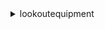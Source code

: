 <details>

<summary>
lookoutequipment
</summary>

- <details><summary>create-dataset</summary>

  * --dataset-name
  * --dataset-schema
  * --server-side-kms-key-id
  * --client-token
  * --tags
  * --cli-input-json
  * --cli-input-yaml
  * --generate-cli-skeleton


- <details><summary>create-inference-scheduler</summary>

  * --model-name
  * --inference-scheduler-name
  * --data-delay-offset-in-minutes
  * --data-upload-frequency
  * --data-input-configuration
  * --data-output-configuration
  * --role-arn
  * --server-side-kms-key-id
  * --client-token
  * --tags
  * --cli-input-json
  * --cli-input-yaml
  * --generate-cli-skeleton


- <details><summary>create-model</summary>

  * --model-name
  * --dataset-name
  * --dataset-schema
  * --labels-input-configuration
  * --client-token
  * --training-data-start-time
  * --training-data-end-time
  * --evaluation-data-start-time
  * --evaluation-data-end-time
  * --role-arn
  * --data-pre-processing-configuration
  * --server-side-kms-key-id
  * --tags
  * --cli-input-json
  * --cli-input-yaml
  * --generate-cli-skeleton


- <details><summary>delete-dataset</summary>

  * --dataset-name
  * --cli-input-json
  * --cli-input-yaml
  * --generate-cli-skeleton


- <details><summary>delete-inference-scheduler</summary>

  * --inference-scheduler-name
  * --cli-input-json
  * --cli-input-yaml
  * --generate-cli-skeleton


- <details><summary>delete-model</summary>

  * --model-name
  * --cli-input-json
  * --cli-input-yaml
  * --generate-cli-skeleton


- <details><summary>describe-data-ingestion-job</summary>

  * --job-id
  * --cli-input-json
  * --cli-input-yaml
  * --generate-cli-skeleton


- <details><summary>describe-dataset</summary>

  * --dataset-name
  * --cli-input-json
  * --cli-input-yaml
  * --generate-cli-skeleton


- <details><summary>describe-inference-scheduler</summary>

  * --inference-scheduler-name
  * --cli-input-json
  * --cli-input-yaml
  * --generate-cli-skeleton


- <details><summary>describe-model</summary>

  * --model-name
  * --cli-input-json
  * --cli-input-yaml
  * --generate-cli-skeleton


- <details><summary>help</summary>

  * 


- <details><summary>list-data-ingestion-jobs</summary>

  * --dataset-name
  * --next-token
  * --max-results
  * --status
  * --cli-input-json
  * --cli-input-yaml
  * --generate-cli-skeleton


- <details><summary>list-datasets</summary>

  * --next-token
  * --max-results
  * --dataset-name-begins-with
  * --cli-input-json
  * --cli-input-yaml
  * --generate-cli-skeleton


- <details><summary>list-inference-executions</summary>

  * --next-token
  * --max-results
  * --inference-scheduler-name
  * --data-start-time-after
  * --data-end-time-before
  * --status
  * --cli-input-json
  * --cli-input-yaml
  * --generate-cli-skeleton


- <details><summary>list-inference-schedulers</summary>

  * --next-token
  * --max-results
  * --inference-scheduler-name-begins-with
  * --model-name
  * --cli-input-json
  * --cli-input-yaml
  * --generate-cli-skeleton


- <details><summary>list-models</summary>

  * --next-token
  * --max-results
  * --status
  * --model-name-begins-with
  * --dataset-name-begins-with
  * --cli-input-json
  * --cli-input-yaml
  * --generate-cli-skeleton


- <details><summary>list-tags-for-resource</summary>

  * --resource-arn
  * --cli-input-json
  * --cli-input-yaml
  * --generate-cli-skeleton


- <details><summary>start-data-ingestion-job</summary>

  * --dataset-name
  * --ingestion-input-configuration
  * --role-arn
  * --client-token
  * --cli-input-json
  * --cli-input-yaml
  * --generate-cli-skeleton


- <details><summary>start-inference-scheduler</summary>

  * --inference-scheduler-name
  * --cli-input-json
  * --cli-input-yaml
  * --generate-cli-skeleton


- <details><summary>stop-inference-scheduler</summary>

  * --inference-scheduler-name
  * --cli-input-json
  * --cli-input-yaml
  * --generate-cli-skeleton


- <details><summary>tag-resource</summary>

  * --resource-arn
  * --tags
  * --cli-input-json
  * --cli-input-yaml
  * --generate-cli-skeleton


- <details><summary>untag-resource</summary>

  * --resource-arn
  * --tag-keys
  * --cli-input-json
  * --cli-input-yaml
  * --generate-cli-skeleton


- <details><summary>update-inference-scheduler</summary>

  * --inference-scheduler-name
  * --data-delay-offset-in-minutes
  * --data-upload-frequency
  * --data-input-configuration
  * --data-output-configuration
  * --role-arn
  * --cli-input-json
  * --cli-input-yaml
  * --generate-cli-skeleton


</details>

